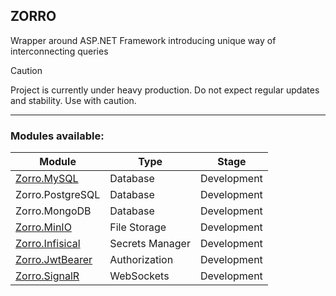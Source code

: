 ## ZORRO

Wrapper around ASP.NET Framework introducing unique way of interconnecting queries

> [!CAUTION]
> Project is currently under heavy production. Do not expect regular updates and stability. Use with caution.

---

### Modules available:

| Module          | Type            | Stage       |
|-----------------|-----------------|-------------|
| [Zorro.MySQL](https://github.com/Hilboard/Zorro.Modules.MySQL)     | Database        | Development |
| Zorro.PostgreSQL | Database   | Development |
| Zorro.MongoDB | Database   | Development |
| [Zorro.MinIO](https://github.com/Hilboard/Zorro.Modules.MinIO)    | File Storage    | Development |
| [Zorro.Infisical](https://github.com/Hilboard/Zorro.Modules.Infisical) | Secrets Manager | Development |
| [Zorro.JwtBearer](https://github.com/Hilboard/Zorro.Modules.JwtBearer) | Authorization   | Development |
| [Zorro.SignalR](https://github.com/Hilboard/Zorro.Modules.SignalR) | WebSockets   | Development |
